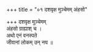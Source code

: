 +++
title = "०१ दशवृक्ष मुञ्चेमम् अंहसो"

+++
दशवृक्ष मुञ्चेमम्  
अंहसो ग्राह्याश् च ।  
अथो एनं वनस्पते  
जीवानां लोकम् उन् नय ॥